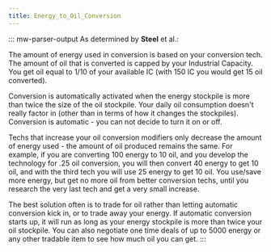 ```yaml
---
title: Energy_to_Oil_Conversion
---
```


::: mw-parser-output
As determined by **Steel** et al.:

The amount of energy used in conversion is based on your conversion
tech. The amount of oil that is converted is capped by your Industrial
Capacity. You get oil equal to 1/10 of your available IC (with 150 IC
you would get 15 oil converted).

Conversion is automatically activated when the energy stockpile is more
than twice the size of the oil stockpile. Your daily oil consumption
doesn\'t really factor in (other than in terms of how it changes the
stockpiles). Conversion is automatic - you can not decide to turn it on
or off.

Techs that increase your oil conversion modifiers only decrease the
amount of energy used - the amount of oil produced remains the same. For
example, if you are converting 100 energy to 10 oil, and you develop the
technology for .25 oil conversion, you will then convert 40 energy to
get 10 oil, and with the third tech you will use 25 energy to get 10
oil. You use/save more energy, but get no more oil from better
conversion techs, until you research the very last tech and get a very
small increase.

The best solution often is to trade for oil rather than letting
automatic conversion kick in, or to trade away your energy. If automatic
conversion starts up, it will run as long as your energy stockpile is
more than twice your oil stockpile. You can also negotiate one time
deals of up to 5000 energy or any other tradable item to see how much
oil you can get.
:::
